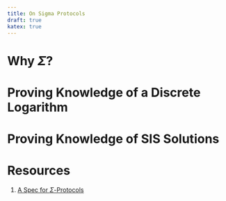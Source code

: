 ```yaml
--- 
title: On Sigma Protocols 
draft: true 
katex: true 
--- 
```


# Why $\Sigma$? 

# Proving Knowledge of a Discrete Logarithm 

# Proving Knowledge of SIS Solutions 

# Resources 
1. [A Spec for $\Sigma$-Protocols](https://github.com/zkpstandard/wg-sigma-protocols/blob/build/sigma.pdf)

